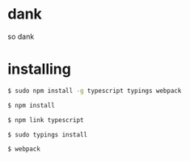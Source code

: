 # dank

so dank

# installing

```bash
$ sudo npm install -g typescript typings webpack

$ npm install

$ npm link typescript

$ sudo typings install

$ webpack

```
